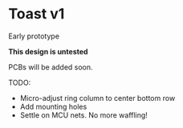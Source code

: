 # Toast v1

Early prototype

**This design is untested**

PCBs will be added soon.

TODO:
- Micro-adjust ring column to center bottom row
- Add mounting holes
- Settle on MCU nets. No more waffling!
